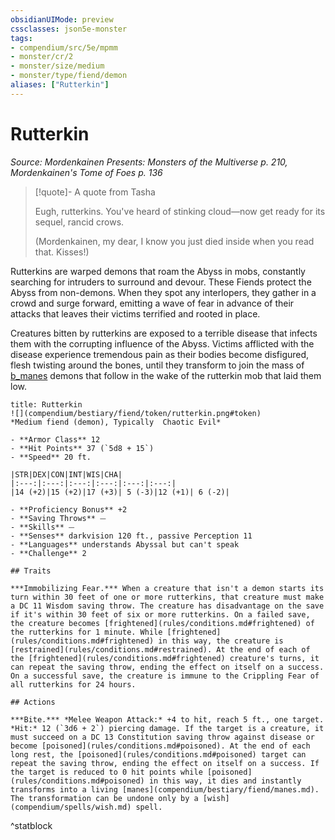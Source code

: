 ```yaml
---
obsidianUIMode: preview
cssclasses: json5e-monster
tags:
- compendium/src/5e/mpmm
- monster/cr/2
- monster/size/medium
- monster/type/fiend/demon
aliases: ["Rutterkin"]
---
```

# Rutterkin
*Source: Mordenkainen Presents: Monsters of the Multiverse p. 210, Mordenkainen's Tome of Foes p. 136*  

> [!quote]- A quote from Tasha  
> 
> Eugh, rutterkins. You've heard of stinking cloud—now get ready for its sequel, rancid crows.
> 
> (Mordenkainen, my dear, I know you just died inside when you read that. Kisses!)

Rutterkins are warped demons that roam the Abyss in mobs, constantly searching for intruders to surround and devour. These Fiends protect the Abyss from non-demons. When they spot any interlopers, they gather in a crowd and surge forward, emitting a wave of fear in advance of their attacks that leaves their victims terrified and rooted in place.

Creatures bitten by rutterkins are exposed to a terrible disease that infects them with the corrupting influence of the Abyss. Victims afflicted with the disease experience tremendous pain as their bodies become disfigured, flesh twisting around the bones, until they transform to join the mass of [b_manes](b_manes.md) demons that follow in the wake of the rutterkin mob that laid them low.

```ad-statblock
title: Rutterkin
![](compendium/bestiary/fiend/token/rutterkin.png#token)
*Medium fiend (demon), Typically  Chaotic Evil*

- **Armor Class** 12 
- **Hit Points** 37 (`5d8 + 15`)
- **Speed** 20 ft.

|STR|DEX|CON|INT|WIS|CHA|
|:---:|:---:|:---:|:---:|:---:|:---:|
|14 (+2)|15 (+2)|17 (+3)| 5 (-3)|12 (+1)| 6 (-2)|

- **Proficiency Bonus** +2
- **Saving Throws** ⏤
- **Skills** ⏤
- **Senses** darkvision 120 ft., passive Perception 11
- **Languages** understands Abyssal but can't speak
- **Challenge** 2

## Traits

***Immobilizing Fear.*** When a creature that isn't a demon starts its turn within 30 feet of one or more rutterkins, that creature must make a DC 11 Wisdom saving throw. The creature has disadvantage on the save if it's within 30 feet of six or more rutterkins. On a failed save, the creature becomes [frightened](rules/conditions.md#frightened) of the rutterkins for 1 minute. While [frightened](rules/conditions.md#frightened) in this way, the creature is [restrained](rules/conditions.md#restrained). At the end of each of the [frightened](rules/conditions.md#frightened) creature's turns, it can repeat the saving throw, ending the effect on itself on a success. On a successful save, the creature is immune to the Crippling Fear of all rutterkins for 24 hours.

## Actions

***Bite.*** *Melee Weapon Attack:* +4 to hit, reach 5 ft., one target. *Hit:* 12 (`3d6 + 2`) piercing damage. If the target is a creature, it must succeed on a DC 13 Constitution saving throw against disease or become [poisoned](rules/conditions.md#poisoned). At the end of each long rest, the [poisoned](rules/conditions.md#poisoned) target can repeat the saving throw, ending the effect on itself on a success. If the target is reduced to 0 hit points while [poisoned](rules/conditions.md#poisoned) in this way, it dies and instantly transforms into a living [manes](compendium/bestiary/fiend/manes.md). The transformation can be undone only by a [wish](compendium/spells/wish.md) spell.
```
^statblock